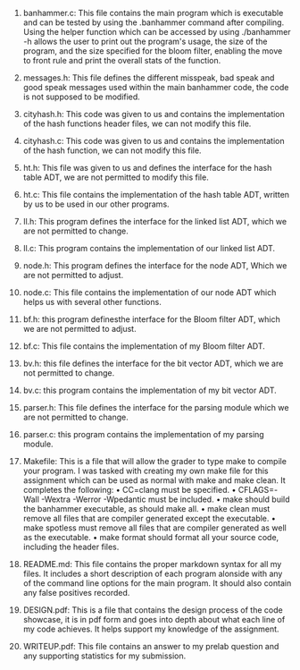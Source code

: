 1. banhammer.c: This file contains the main program which is executable and can be tested by using the .banhammer command after compiling. Using the helper function which can be accessed by using ./banhammer -h allows the user to print out the program's usage, the size of the program, and the size specified for the bloom filter, enabling the move to front rule and print the overall stats of the function.

2. messages.h: This file defines the different misspeak, bad speak and good speak messages used within the main banhammer code, the code is not supposed to be modified.


3. cityhash.h: This code was given to us and contains the implementation of the hash functions header files, we can not modify this file. 


4. cityhash.c:  This code was given to us and contains the implementation of the hash function, we can not modify this file. 


5. ht.h:   This file was given to us and defines the interface for the hash table ADT, we are not permitted to modify this file.

6. ht.c: This file contains the implementation of the hash table ADT, written by us to be used in our other programs.

7. ll.h: This program defines the interface for the linked list ADT, which we are not permitted to change.

8. ll.c: This program contains the implementation of our linked list ADT.

9. node.h: This program defines the interface for the node ADT, Which we are not permitted to adjust.

10. node.c: This file contains the implementation of our node ADT which helps us with several other functions.

11. bf.h: this program definesthe interface for the Bloom filter ADT, which we are not permitted to adjust.

12. bf.c: This file contains the implementation of my Bloom filter ADT.

13. bv.h: this file defines the interface for the bit vector ADT, which we are not permitted to change.

14. bv.c: this program contains the implementation of my bit vector ADT.

15. parser.h: This file defines the interface for the parsing module which we are not permitted to change.

16. parser.c: this program contains the implementation of my parsing module.

17. Makefile: This is a file that will allow the grader to type make to compile your program. I was tasked with creating my own make file for this assignment which can be used as normal with make and make clean. It completes the following: 
• CC=clang must be specified.
• CFLAGS=-Wall -Wextra -Werror -Wpedantic must be included.
• make should build the banhammer executable, as should make all.
• make clean must remove all files that are compiler generated except the executable.
• make spotless must remove all files that are compiler generated as well as the executable.
• make format should format all your source code, including the header files.


18. README.md: This file contains the proper markdown syntax for all my files. It includes a short description of each program alonside with any of the command line options for the main program. It should also contain any false positives recorded. 

19. DESIGN.pdf: This is a file that contains the design process of the code showcase, it is in pdf form and goes into depth about what each line of my code achieves. It helps support my knowledge of the assignment.  

20. WRITEUP.pdf: This file contains an answer to my prelab question and any supporting statistics for my submission. 
